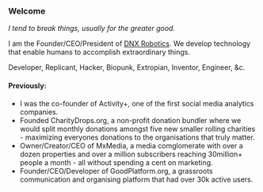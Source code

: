 ### Welcome

*I tend to break things, usually for the greater good.*

I am the Founder/CEO/President of [DNX Robotics](https://dnxrobotics.com). We develop technology that enable humans to accomplish extraordinary things.


Developer, Replicant, Hacker, Biopunk, Extropian, Inventor, Engineer, &c.

####  Previously:
- I was the co-founder of Activity+, one of the first social media analytics companies.
- Founded CharityDrops.org, a non-profit donation bundler where we would split monthly donations amongst five new smaller rolling charities - maximizing everyones donations to the organisations that truly matter. 
- Owner/Creator/CEO of MxMedia, a media comglomerate with over a dozen properties and over a million subscribers reaching 30million+ people a month - all without spending a cent on marketing.
- Founder/CEO/Developer of GoodPlatform.org, a grassroots communication and organising platform that had over 30k active users. 
